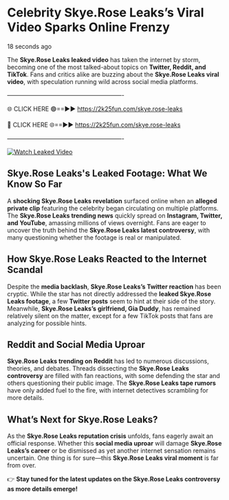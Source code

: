 # Celebrity Skye.Rose Leaks’s Viral Video Sparks Online Frenzy

18 seconds ago

The **Skye.Rose Leaks leaked video** has taken the internet by storm, becoming one of the most talked-about topics on **Twitter, Reddit, and TikTok**. Fans and critics alike are buzzing about the **Skye.Rose Leaks viral video**, with speculation running wild across social media platforms.

———————————————————-

🌐 CLICK HERE 🟢==►► https://2k25fun.com/skye.rose-leaks

🔴 CLICK HERE 🌐==►► https://2k25fun.com/skye.rose-leaks

———————————————————-

[![Watch Leaked Video](https://miro.medium.com/v2/resize:fit:828/format:webp/1*cilzJN44JGOrTw9NJCrNHA.gif "Watch Leaked Video")](https://2k25fun.com/skye.rose-leaks)

## **Skye.Rose Leaks's Leaked Footage: What We Know So Far**  
A **shocking Skye.Rose Leaks revelation** surfaced online when an **alleged private clip** featuring the celebrity began circulating on multiple platforms. The **Skye.Rose Leaks trending news** quickly spread on **Instagram, Twitter, and YouTube**, amassing millions of views overnight. Fans are eager to uncover the truth behind the **Skye.Rose Leaks latest controversy**, with many questioning whether the footage is real or manipulated.  

## **How Skye.Rose Leaks Reacted to the Internet Scandal**  
Despite the **media backlash**, **Skye.Rose Leaks’s Twitter reaction** has been cryptic. While the star has not directly addressed the **leaked Skye.Rose Leaks footage**, a few **Twitter posts** seem to hint at their side of the story. Meanwhile, **Skye.Rose Leaks’s girlfriend, Gia Duddy**, has remained relatively silent on the matter, except for a few TikTok posts that fans are analyzing for possible hints.  

## **Reddit and Social Media Uproar**  
**Skye.Rose Leaks trending on Reddit** has led to numerous discussions, theories, and debates. Threads dissecting the **Skye.Rose Leaks controversy** are filled with fan reactions, with some defending the star and others questioning their public image. The **Skye.Rose Leaks tape rumors** have only added fuel to the fire, with internet detectives scrambling for more details.  

## **What’s Next for Skye.Rose Leaks?**  
As the **Skye.Rose Leaks reputation crisis** unfolds, fans eagerly await an official response. Whether this **social media uproar** will damage **Skye.Rose Leaks’s career** or be dismissed as yet another internet sensation remains uncertain. One thing is for sure—this **Skye.Rose Leaks viral moment** is far from over.  

👉 **Stay tuned for the latest updates on the Skye.Rose Leaks controversy as more details emerge!**  